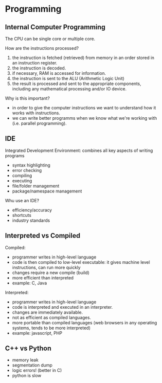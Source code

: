 # Programming

## Internal Computer Programming
The CPU can be single core or multiple core.

How are the instructions processed?
1. the instruction is fetched (retrieved) from memory in an order stored in an instruction register.
2. the instruction is decoded.
3. if necessary, RAM is accessed for information.
4. the instruction is sent to the ALU (Arithmetic Logic Unit)
5. the result is processed and sent to the appropriate components, including any mathematical processing and/or IO device.


Why is this important?
- in order to give the computer instructions we want to understand how it works with instructions.
- we can write better programms when we know what we're working with (i.e. parallel programming).


## IDE
Integrated Development Environment: combines all key aspects of writing programs
- syntax highlighting
- error checking
- compiling
- executing
- file/folder management
- package/namespace management

Whu use an IDE?
- efficiency/accuracy
- shortcuts
- industry standards


## Interpreted vs Compiled
Compiled:

- programmer writes in high-level language
- code is then compiled to low-level executable: it gives machine level instructions, can run more quickly
- changes require a new compile (build)
- more efficient than interpreted
- example: C, Java

Interpreted:

- programmer writes in high-level language
- code is interpreted and executed in an interpreter.
- changes are immediately available.
- not as efficient as compiled languages.
- more portable than compiled languages (web browsers in any operating systems, tends to be more interpreted)
- example: javascript, PHP


## C++ vs Python
- memory leak
- segmentation dump
- logic errors! (better in C)
- python is slow